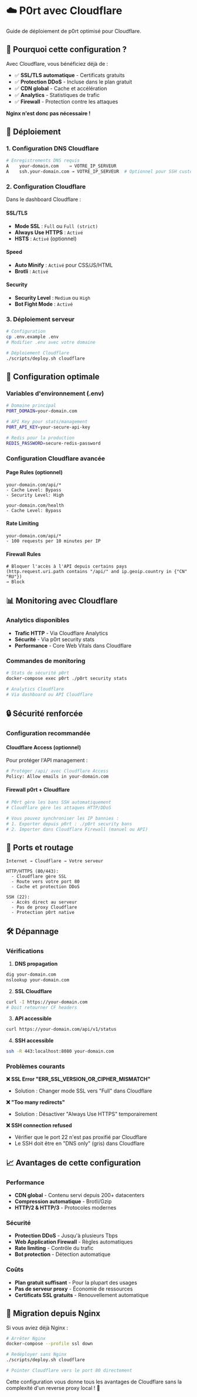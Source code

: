 # ☁️ P0rt avec Cloudflare

Guide de déploiement de p0rt optimisé pour Cloudflare.

## 🎯 Pourquoi cette configuration ?

Avec Cloudflare, vous bénéficiez déjà de :
- ✅ **SSL/TLS automatique** - Certificats gratuits
- ✅ **Protection DDoS** - Incluse dans le plan gratuit
- ✅ **CDN global** - Cache et accélération
- ✅ **Analytics** - Statistiques de trafic
- ✅ **Firewall** - Protection contre les attaques

**Nginx n'est donc pas nécessaire !**

## 🚀 Déploiement

### 1. Configuration DNS Cloudflare

```bash
# Enregistrements DNS requis
A    your-domain.com    → VOTRE_IP_SERVEUR
A    ssh.your-domain.com → VOTRE_IP_SERVEUR  # Optionnel pour SSH custom
```

### 2. Configuration Cloudflare

Dans le dashboard Cloudflare :

#### SSL/TLS
- **Mode SSL** : `Full` ou `Full (strict)`
- **Always Use HTTPS** : `Activé`
- **HSTS** : `Activé` (optionnel)

#### Speed
- **Auto Minify** : `Activé` pour CSS/JS/HTML
- **Brotli** : `Activé`

#### Security
- **Security Level** : `Medium` ou `High`
- **Bot Fight Mode** : `Activé`

### 3. Déploiement serveur

```bash
# Configuration
cp .env.example .env
# Modifier .env avec votre domaine

# Déploiement Cloudflare
./scripts/deploy.sh cloudflare
```

## 🔧 Configuration optimale

### Variables d'environnement (.env)
```bash
# Domaine principal
P0RT_DOMAIN=your-domain.com

# API Key pour stats/management
P0RT_API_KEY=your-secure-api-key

# Redis pour la production
REDIS_PASSWORD=secure-redis-password
```

### Configuration Cloudflare avancée

#### Page Rules (optionnel)
```
your-domain.com/api/*
- Cache Level: Bypass
- Security Level: High

your-domain.com/health
- Cache Level: Bypass
```

#### Rate Limiting
```
your-domain.com/api/*
- 100 requests per 10 minutes per IP
```

#### Firewall Rules
```
# Bloquer l'accès à l'API depuis certains pays
(http.request.uri.path contains "/api/" and ip.geoip.country in {"CN" "RU"})
→ Block
```

## 📊 Monitoring avec Cloudflare

### Analytics disponibles
- **Trafic HTTP** - Via Cloudflare Analytics
- **Sécurité** - Via p0rt security stats
- **Performance** - Core Web Vitals dans Cloudflare

### Commandes de monitoring
```bash
# Stats de sécurité p0rt
docker-compose exec p0rt ./p0rt security stats

# Analytics Cloudflare
# Via dashboard ou API Cloudflare
```

## 🔒 Sécurité renforcée

### Configuration recommandée

#### Cloudflare Access (optionnel)
Pour protéger l'API management :
```bash
# Protéger /api/ avec Cloudflare Access
Policy: Allow emails in your-domain.com
```

#### Firewall p0rt + Cloudflare
```bash
# P0rt gère les bans SSH automatiquement
# Cloudflare gère les attaques HTTP/DDoS

# Vous pouvez synchroniser les IP bannies :
# 1. Exporter depuis p0rt : ./p0rt security bans
# 2. Importer dans Cloudflare Firewall (manuel ou API)
```

## 🚦 Ports et routage

```
Internet → Cloudflare → Votre serveur

HTTP/HTTPS (80/443):
  - Cloudflare gère SSL
  - Route vers votre port 80
  - Cache et protection DDoS

SSH (22):
  - Accès direct au serveur
  - Pas de proxy Cloudflare
  - Protection p0rt native
```

## 🛠️ Dépannage

### Vérifications

1. **DNS propagation**
```bash
dig your-domain.com
nslookup your-domain.com
```

2. **SSL Cloudflare**
```bash
curl -I https://your-domain.com
# Doit retourner CF headers
```

3. **API accessible**
```bash
curl https://your-domain.com/api/v1/status
```

4. **SSH accessible**
```bash
ssh -R 443:localhost:8080 your-domain.com
```

### Problèmes courants

**❌ SSL Error "ERR_SSL_VERSION_OR_CIPHER_MISMATCH"**
- Solution : Changer mode SSL vers "Full" dans Cloudflare

**❌ "Too many redirects"**
- Solution : Désactiver "Always Use HTTPS" temporairement

**❌ SSH connection refused**
- Vérifier que le port 22 n'est pas proxifié par Cloudflare
- Le SSH doit être en "DNS only" (gris) dans Cloudflare

## 📈 Avantages de cette configuration

### Performance
- **CDN global** - Contenu servi depuis 200+ datacenters
- **Compression automatique** - Brotli/Gzip
- **HTTP/2 & HTTP/3** - Protocoles modernes

### Sécurité
- **Protection DDoS** - Jusqu'à plusieurs Tbps
- **Web Application Firewall** - Règles automatiques
- **Rate limiting** - Contrôle du trafic
- **Bot protection** - Détection automatique

### Coûts
- **Plan gratuit suffisant** - Pour la plupart des usages
- **Pas de serveur proxy** - Économie de ressources
- **Certificats SSL gratuits** - Renouvellement automatique

## 🔄 Migration depuis Nginx

Si vous aviez déjà Nginx :

```bash
# Arrêter Nginx
docker-compose --profile ssl down

# Redéployer sans Nginx
./scripts/deploy.sh cloudflare

# Pointer Cloudflare vers le port 80 directement
```

Cette configuration vous donne tous les avantages de Cloudflare sans la complexité d'un reverse proxy local ! 🎉
